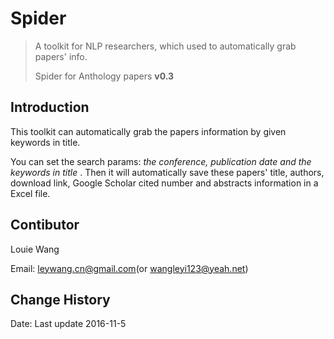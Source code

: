 # Spider

> A toolkit for NLP researchers, which used to automatically grab papers' info. 
>
> Spider for Anthology papers **v0.3**

## Introduction

This toolkit can automatically grab the papers information by given keywords in title. 

You can set the search params: *the conference, publication date and the keywords in title* . Then it will automatically save these papers' title, authors, download link, Google Scholar cited number and abstracts information in a Excel file.

## Contibutor

Louie Wang

Email: leywang.cn@gmail.com(or wangleyi123@yeah.net)

## Change History

Date: Last update 2016-11-5









